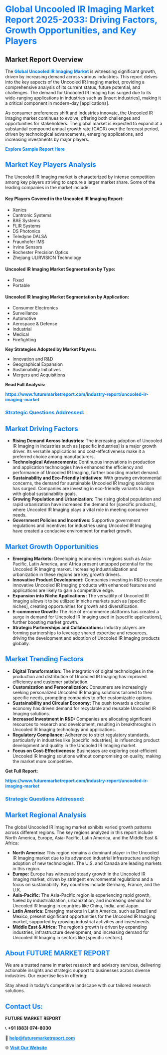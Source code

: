 <h1 style="color: #007BFF;">Global Uncooled IR Imaging Market Report 2025-2033: Driving Factors, Growth Opportunities, and Key Players</h1>

<section id="overview">
<h2>Market Report Overview</h2>
<p>The <a href="https://www.futuremarketreport.com/industry-report/uncooled-ir-imaging-market" style="color: #007BFF; text-decoration: none;"><strong>Global Uncooled IR Imaging Market</strong></a> is witnessing significant growth, driven by increasing demand across various industries. This report delves into the key aspects of the Uncooled IR Imaging market, providing a comprehensive analysis of its current status, future potential, and challenges. The demand for Uncooled IR Imaging has surged due to its wide-ranging applications in industries such as [insert industries], making it a critical component in modern-day [applications].</p>
<p>As consumer preferences shift and industries innovate, the Uncooled IR Imaging market continues to evolve, offering both challenges and opportunities for stakeholders. The global market is expected to expand at a substantial compound annual growth rate (CAGR) over the forecast period, driven by technological advancements, emerging applications, and increasing investments by major players.</p>
</section>

<section id="overview">
<p><a href="https://www.futuremarketreport.com/request-sample/reportId=42032" style="color: #007BFF; text-decoration: none;"><strong>Explore Sample Report Here</strong></a></p>
</section>

<section id="key-players">
<h2 style="color: #007BFF;">Market Key Players Analysis</h2>
<p>The Uncooled IR Imaging market is characterized by intense competition among key players striving to capture a larger market share. Some of the leading companies in the market include:</p>
<h4>Key Players Covered in the Uncooled IR Imaging Report:</h4>
<ul><li>Xenics</li><li>Cantronic Systems</li><li>BAE Systems</li><li>FLIR Systems</li><li>DS Photonics</li><li>Teledyne DALSA</li><li>Fraunhofer IMS</li><li>Irvine Sensors</li><li>Rochester Precision Optics</li><li>Zhejiang ULIRVISION Technology</li></ul>
<h4>Uncooled IR Imaging Market Segmentation by Type:</h4>
<ul><li>Fixed</li><li>Portable</li></ul>

<h4>Uncooled IR Imaging Market Segmentation by Application:</h4>
<ul><li>Consumer Electronics</li><li>Surveillance</li><li>Automotive</li><li>Aerospace &amp; Defense</li><li>Industrial</li><li>Medical</li><li>Firefighting</li></ul>
<p><strong>Key Strategies Adopted by Market Players:</strong></p>
<ul>
<li>Innovation and R&D</li>
<li>Geographical Expansion</li>
<li>Sustainability Initiatives</li>
<li>Mergers and Acquisitions</li>
</ul>
</section>

<section>
<p><strong>Read Full Analysis: </strong></p><a href="https://www.futuremarketreport.com/industry-report/uncooled-ir-imaging-market" style="color: #007BFF; text-decoration: none;"><strong>https://www.futuremarketreport.com/industry-report/uncooled-ir-imaging-market</strong></a>
<h3 style="color: #007BFF;">Strategic Questions Addressed:</h3>
</section>

<section id="driving-factors">
<h2 style="color: #007BFF;">Market Driving Factors</h2>
<ul>
<li><strong>Rising Demand Across Industries:</strong> The increasing adoption of Uncooled IR Imaging in industries such as [specific industries] is a major growth driver. Its versatile applications and cost-effectiveness make it a preferred choice among manufacturers.</li>
<li><strong>Technological Advancements:</strong> Continuous innovations in production and application technologies have enhanced the efficiency and performance of Uncooled IR Imaging, further boosting market demand.</li>
<li><strong>Sustainability and Eco-Friendly Initiatives:</strong> With growing environmental concerns, the demand for sustainable Uncooled IR Imaging solutions has surged. Companies are investing in eco-friendly variants to align with global sustainability goals.</li>
<li><strong>Growing Population and Urbanization:</strong> The rising global population and rapid urbanization have increased the demand for [specific products], where Uncooled IR Imaging plays a vital role in meeting consumer needs.</li>
<li><strong>Government Policies and Incentives:</strong> Supportive government regulations and incentives for industries using Uncooled IR Imaging have created a conducive environment for market growth.</li>
</ul>
</section>

<section id="growth-opportunities">
<h2 style="color: #007BFF;">Market Growth Opportunities</h2>
<ul>
<li><strong>Emerging Markets:</strong> Developing economies in regions such as Asia-Pacific, Latin America, and Africa present untapped potential for the Uncooled IR Imaging market. Increasing industrialization and urbanization in these regions are key growth drivers.</li>
<li><strong>Innovative Product Development:</strong> Companies investing in R&D to create innovative Uncooled IR Imaging products with enhanced features and applications are likely to gain a competitive edge.</li>
<li><strong>Expansion into Niche Applications:</strong> The versatility of Uncooled IR Imaging allows it to be utilized in niche markets such as [specific niches], creating opportunities for growth and diversification.</li>
<li><strong>E-commerce Growth:</strong> The rise of e-commerce platforms has created a surge in demand for Uncooled IR Imaging used in [specific applications], further boosting market growth.</li>
<li><strong>Strategic Partnerships and Collaborations:</strong> Industry players are forming partnerships to leverage shared expertise and resources, driving the development and adoption of Uncooled IR Imaging products globally.</li>
</ul>
</section>

<section id="trending-factors">
<h2 style="color: #007BFF;">Market Trending Factors</h2>
<ul>
<li><strong>Digital Transformation:</strong> The integration of digital technologies in the production and distribution of Uncooled IR Imaging has improved efficiency and customer satisfaction.</li>
<li><strong>Customization and Personalization:</strong> Consumers are increasingly seeking personalized Uncooled IR Imaging solutions tailored to their specific needs, prompting companies to offer customizable options.</li>
<li><strong>Sustainability and Circular Economy:</strong> The push towards a circular economy has driven demand for recyclable and reusable Uncooled IR Imaging solutions.</li>
<li><strong>Increased Investment in R&D:</strong> Companies are allocating significant resources to research and development, resulting in breakthroughs in Uncooled IR Imaging technology and applications.</li>
<li><strong>Regulatory Compliance:</strong> Adherence to strict regulatory standards, particularly in industries like [specific industries], is influencing product development and quality in the Uncooled IR Imaging market.</li>
<li><strong>Focus on Cost-Effectiveness:</strong> Businesses are exploring cost-efficient Uncooled IR Imaging solutions without compromising on quality, making the market more competitive.</li>
</ul>
</section>

<section>
<p><strong>Get Full Report: </strong></p><a href="https://www.futuremarketreport.com/industry-report/uncooled-ir-imaging-market" style="color: #007BFF; text-decoration: none;"><strong>https://www.futuremarketreport.com/industry-report/uncooled-ir-imaging-market</strong></a>
<h3 style="color: #007BFF;">Strategic Questions Addressed:</h3>
</section>


<section id="regional-analysis">
<h2 style="color: #007BFF;">Market Regional Analysis</h2>
<p>The global Uncooled IR Imaging market exhibits varied growth patterns across different regions. The key regions analyzed in this report include North America, Europe, Asia-Pacific, Latin America, and the Middle East & Africa:</p>
<ul>
<li><strong>North America:</strong> This region remains a dominant player in the Uncooled IR Imaging market due to its advanced industrial infrastructure and high adoption of new technologies. The U.S. and Canada are leading markets in this region.</li>
<li><strong>Europe:</strong> Europe has witnessed steady growth in the Uncooled IR Imaging market, driven by stringent environmental regulations and a focus on sustainability. Key countries include Germany, France, and the U.K.</li>
<li><strong>Asia-Pacific:</strong> The Asia-Pacific region is experiencing rapid growth, fueled by industrialization, urbanization, and increasing demand for Uncooled IR Imaging in countries like China, India, and Japan.</li>
<li><strong>Latin America:</strong> Emerging markets in Latin America, such as Brazil and Mexico, present significant opportunities for the Uncooled IR Imaging market, supported by growing industrial activities and investments.</li>
<li><strong>Middle East & Africa:</strong> The region’s growth is driven by expanding industries, infrastructure development, and increasing demand for Uncooled IR Imaging in sectors like [specific sectors].</li>
</ul>
</section>

<footer>
<h2 style="color: #007BFF;">About FUTURE MARKET REPORT</h2>
<p>We are a trusted name in market research and advisory services, delivering actionable insights and strategic support to businesses across diverse industries. Our expertise lies in offering:</p>

<p>Stay ahead in today’s competitive landscape with our tailored research solutions.</p>

<h2 style="color: #007BFF;">Contact Us:</h2>
<p><strong>FUTURE MARKET REPORT</strong></p>
<p>📞 <strong>+91 (883) 074-8030</strong></p>
<p>📧 <strong><a href="mailto:help@futuremarketreport.com" style="color: #007BFF;">help@futuremarketreport.com</a></strong></p>
<p>🌐 <strong><a href="https://www.futuremarketreport.com/" style="color: #007BFF;">Visit Our Website</a></strong></p>
</footer>